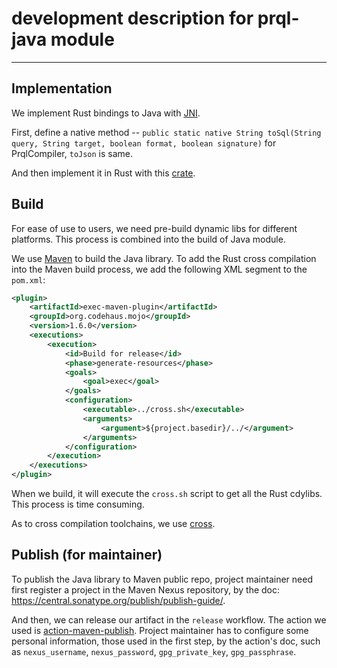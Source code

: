 # development description for prql-java module

---

## Implementation

We implement Rust bindings to Java with
[JNI](https://docs.oracle.com/javase/8/docs/technotes/guides/jni/).

First, define a native method --
`public static native String toSql(String query, String target, boolean format, boolean signature)` for PrqlCompiler, 
`toJson` is same.

And then implement it in Rust with this
[crate](https://docs.rs/jni/latest/jni/).

## Build

For ease of use to users, we need pre-build dynamic libs for different
platforms. This process is combined into the build of Java module.

We use [Maven](https://maven.apache.org/) to build the Java library. To add the
Rust cross compilation into the Maven build process, we add the following XML
segment to the `pom.xml`:

```xml
<plugin>
    <artifactId>exec-maven-plugin</artifactId>
    <groupId>org.codehaus.mojo</groupId>
    <version>1.6.0</version>
    <executions>
        <execution>
            <id>Build for release</id>
            <phase>generate-resources</phase>
            <goals>
                <goal>exec</goal>
            </goals>
            <configuration>
                <executable>../cross.sh</executable>
                <arguments>
                    <argument>${project.basedir}/../</argument>
                </arguments>
            </configuration>
        </execution>
    </executions>
</plugin>
```

When we build, it will execute the `cross.sh` script to get all the Rust
cdylibs. This process is time consuming.

As to cross compilation toolchains, we use
[cross](https://github.com/cross-rs/cross).

## Publish (for maintainer)

To publish the Java library to Maven public repo, project maintainer need first
register a project in the Maven Nexus repository, by the doc:
<https://central.sonatype.org/publish/publish-guide/>.

And then, we can release our artifact in the `release` workflow. The action we
used is
[action-maven-publish](https://github.com/marketplace/actions/action-maven-publish).
Project maintainer has to configure some personal information, those used in the
first step, by the action's doc, such as `nexus_username`, `nexus_password`,
`gpg_private_key`, `gpg_passphrase`.
